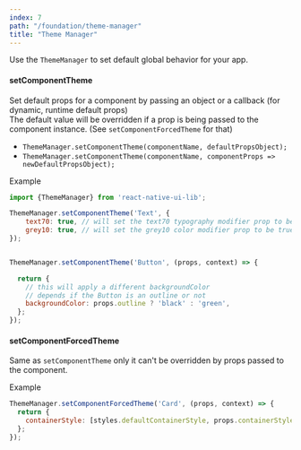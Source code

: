 ```yaml
---
index: 7
path: "/foundation/theme-manager"
title: "Theme Manager"
---
```

Use the `ThemeManager` to set default global behavior for your app. 

#### setComponentTheme

Set default props for a component by passing an object or a callback (for dynamic, runtime default props)  
The default value will be overridden if a prop is being passed to the component instance. (See `setComponentForcedTheme` for that)

- `ThemeManager.setComponentTheme(componentName, defaultPropsObject);`
- `ThemeManager.setComponentTheme(componentName, componentProps => newDefaultPropsObject);`

Example

```js
import {ThemeManager} from 'react-native-ui-lib';

ThemeManager.setComponentTheme('Text', {
    text70: true, // will set the text70 typography modifier prop to be true by default
    grey10: true, // will set the grey10 color modifier prop to be true by default 
});


ThemeManager.setComponentTheme('Button', (props, context) => {

  return {
    // this will apply a different backgroundColor
    // depends if the Button is an outline or not
    backgroundColor: props.outline ? 'black' : 'green',
  };
});
```

#### setComponentForcedTheme
Same as `setComponentTheme` only it can't be overridden by props passed to the component. 

Example

```js
ThemeManager.setComponentForcedTheme('Card', (props, context) => {
  return {
    containerStyle: [styles.defaultContainerStyle, props.containerStyle]
  };
});
```